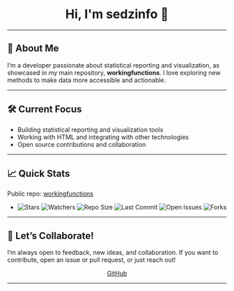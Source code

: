 <!-- Profile README for sedzinfo with personalized suggestions -->

<h1 align="center">Hi, I'm sedzinfo 👋</h1>

---

## 🚀 About Me

I’m a developer passionate about statistical reporting and visualization, as showcased in my main repository, **workingfunctions**. I love exploring new methods to make data more accessible and actionable.

---

## 🛠️ Current Focus

- Building statistical reporting and visualization tools
- Working with HTML and integrating with other technologies
- Open source contributions and collaboration

---

## 📈 Quick Stats

Public repo: [workingfunctions](https://github.com/sedzinfo/workingfunctions)
- ![Stars](https://img.shields.io/github/stars/sedzinfo/workingfunctions?style=social) ![Watchers](https://img.shields.io/github/watchers/sedzinfo/workingfunctions?style=social) ![Repo Size](https://img.shields.io/github/repo-size/sedzinfo/workingfunctions?color=orange) ![Last Commit](https://img.shields.io/github/last-commit/sedzinfo/workingfunctions?logo=github) ![Open Issues](https://img.shields.io/github/issues/sedzinfo/workingfunctions) ![Forks](https://img.shields.io/github/forks/sedzinfo/workingfunctions?style=social)
---

## 🤝 Let’s Collaborate!

I’m always open to feedback, new ideas, and collaboration. If you want to contribute, open an issue or pull request, or just reach out!

<p align="center">
  <a href="https://github.com/sedzinfo">GitHub</a>
</p>

---

<!-- Generated with Copilot: Suggestions to help you grow your GitHub presence! -->
